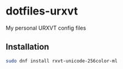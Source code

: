 # dotfiles-urxvt
My personal URXVT config files

## Installation

```bash
sudo dnf install rxvt-unicode-256color-ml
```
